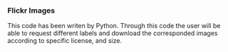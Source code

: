 ### Flickr Images
This code has been writen by Python. Through this code the user will be able to request different labels and download the corresponded images according to specific license, and size.
